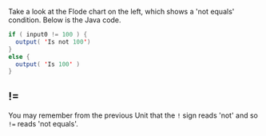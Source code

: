 Take a look at the Flode chart on the left, which shows a 'not equals' condition. Below is the Java code.

```java
if ( input0 != 100 ) {
  output( 'Is not 100')
}
else {
  output( 'Is 100' )
}
```

## !=
You may remember from the previous Unit that the `!` sign reads 'not' and so `!=` reads 'not equals'.

